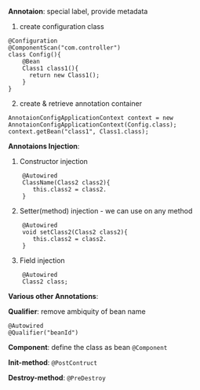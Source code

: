 **Annotaion**: special label, provide metadata
1. create configuration class
```
@Configuration
@ComponentScan("com.controller")
class Config(){
    @Bean
    Class1 class1(){
      return new Class1();
    }
}
```
2. create & retrieve annotation container
```
AnnotaionConfigApplicationContext context = new AnnotaionConfigApplicationContext(Config.class);
context.getBean("class1", Class1.class);
```

**Annotaions Injection**:
1. Constructor injection
```
    @Autowired
    ClassName(Class2 class2){
       this.class2 = class2. 
    }
```
2. Setter(method) injection -  we can use on any method
```
    @Autowired
    void setClass2(Class2 class2){
       this.class2 = class2. 
    }
```
3. Field injection
```
    @Autowired
    Class2 class;
```

**Various other Annotations**:

**Qualifier**: remove ambiquity of bean name
```
@Autowired
@Qualifier("beanId")
```
**Component**: define the class as bean ```@Component```

**Init-method**: ```@PostContruct```

**Destroy-method**: ```@PreDestroy```
